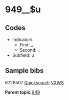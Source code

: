 # 949\_\_$u

## Codes

-   Indicators
    -   First: \_
    -   Second: \_
-   Subfield: u

## Sample bibs

6728507 [Quicksearch](https://search.library.yale.edu/catalog/6728507) [VXWS](http://prodorbis.library.yale.edu:7014/vxws/GetHoldingsService?bibId=6728507)

**Parent topic:**[949](../../tags/949/949.md)

